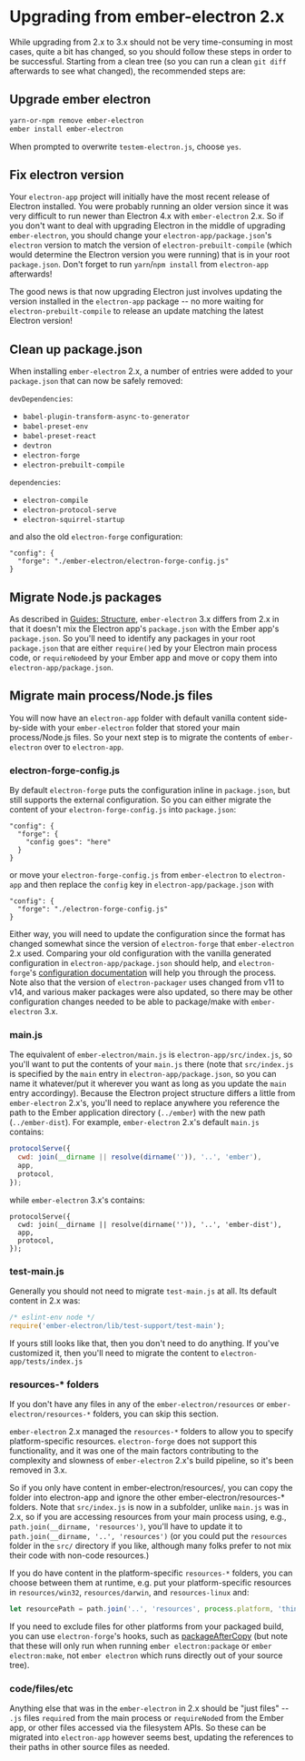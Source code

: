 # Upgrading from ember-electron 2.x

While upgrading from 2.x to 3.x should not be very time-consuming in most cases, quite a bit has changed, so you should follow these steps in order to be successful. Starting from a clean tree (so you can run a clean `git diff` afterwards to see what changed), the recommended steps are:

## Upgrade ember electron

```sh
yarn-or-npm remove ember-electron
ember install ember-electron
```

When prompted to overwrite `testem-electron.js`, choose `yes`.

## Fix electron version

Your `electron-app` project will initially have the most recent release of Electron installed. You were probably running an older version since it was very difficult to run newer than Electron 4.x with `ember-electron` 2.x. So if you don't want to deal with upgrading Electron in the middle of upgrading `ember-electron`, you should change your `electron-app/package.json`'s `electron` version to match the version of `electron-prebuilt-compile` (which would determine the Electron version you were running) that is in your root `package.json`. Don't forget to run `yarn`/`npm install` from `electron-app` afterwards!

The good news is that now upgrading Electron just involves updating the version installed in the `electron-app` package -- no more waiting for `electron-prebuilt-compile` to release an update matching the latest Electron version!

## Clean up package.json

When installing `ember-electron` 2.x, a number of entries were added to your `package.json` that can now be safely removed:

`devDependencies`:
* `babel-plugin-transform-async-to-generator`
* `babel-preset-env`
* `babel-preset-react`
* `devtron`
* `electron-forge`
* `electron-prebuilt-compile`

`dependencies`:
* `electron-compile`
* `electron-protocol-serve`
* `electron-squirrel-startup`

and also the old `electron-forge` configuration:

```
"config": {
  "forge": "./ember-electron/electron-forge-config.js"
}
```

## Migrate Node.js packages

As described in [Guides: Structure](./structure), `ember-electron` 3.x differs from 2.x in that it doesn't mix the Electron app's `package.json` with the Ember app's `package.json`. So you'll need to identify any packages in your root `package.json` that are either `require()`ed by your Electron main process code, or `requireNode`ed by your Ember app and move or copy them into `electron-app/package.json`.

## Migrate main process/Node.js files

You will now have an `electron-app` folder with default vanilla content side-by-side with your `ember-electron` folder that stored your main process/Node.js files. So your next step is to migrate the contents of `ember-electron` over to `electron-app`.

### electron-forge-config.js

By default `electron-forge` puts the configuration inline in `package.json`, but still supports the external configuration. So you can either migrate the content of your `electron-forge-config.js` into `package.json`:

```
"config": {
  "forge": {
    "config goes": "here"
  }
}
```

or move your `electron-forge-config.js` from `ember-electron` to `electron-app` and then replace the `config` key in `electron-app/package.json` with

```
"config": {
  "forge": "./electron-forge-config.js"
}
```

Either way, you will need to update the configuration since the format has changed somewhat since the version of `electron-forge` that `ember-electron` 2.x used. Comparing your old configuration with the vanilla generated configuration in `electron-app/package.json` should help, and `electron-forge`'s [configuration documentation](https://www.electronforge.io/configuration) will help you through the process. Note also that the version of `electron-packager` uses changed from v11 to v14, and various maker packages were also updated, so there may be other configuration changes needed to be able to package/make with `ember-electron` 3.x.

### main.js

The equivalent of `ember-electron/main.js` is `electron-app/src/index.js`, so you'll want to put the contents of your `main.js` there (note that `src/index.js` is specified by the `main` entry in `electron-app/package.json`, so you can name it whatever/put it wherever you want as long as you update the `main` entry accordingy). Because the Electron project structure differs a little from `ember-electron` 2.x's, you'll need to replace anywhere you reference the path to the Ember application directory (`../ember`) with the new path (`../ember-dist`). For example, `ember-electron` 2.x's default `main.js` contains:

```javascript
protocolServe({
  cwd: join(__dirname || resolve(dirname('')), '..', 'ember'),
  app,
  protocol,
});
```

while `ember-electron` 3.x's contains:

```
protocolServe({
  cwd: join(__dirname || resolve(dirname('')), '..', 'ember-dist'),
  app,
  protocol,
});
```

### test-main.js

Generally you should not need to migrate `test-main.js` at all. Its default content in 2.x was:

```javascript
/* eslint-env node */
require('ember-electron/lib/test-support/test-main');
```

If yours still looks like that, then you don't need to do anything. If you've customized it, then you'll need to migrate the content to `electron-app/tests/index.js`

### resources-* folders

If you don't have any files in any of the `ember-electron/resources` or `ember-electron/resources-*` folders, you can skip this section.

`ember-electron` 2.x managed the `resources-*` folders to allow you to specify platform-specific resources. `electron-forge` does not support this functionality, and it was one of the main factors contributing to the complexity and slowness of `ember-electron` 2.x's build pipeline, so it's been removed in 3.x.

So if you only have content in ember-electron/resources/, you can copy the folder into electron-app and ignore the other ember-electron/resources-* folders. Note that `src/index.js` is now in a subfolder, unlike `main.js` was in 2.x, so if you are accessing resources from your main process using, e.g., `path.join(__dirname, 'resources')`, you'll have to update it to `path.join(__dirname, '..', 'resources')` (or you could put the `resources` folder in the `src/` directory if you like, although many folks prefer to not mix their code with non-code resources.)

If you do have content in the platform-specific `resources-*` folders, you can choose between them at runtime, e.g. put your platform-specific resources in `resources/win32`, `resources/darwin`, and `resources-linux` and:

```javascript
let resourcePath = path.join('..', 'resources', process.platform, 'thing.json.txt');
```

If you need to exclude files for other platforms from your packaged build, you can use `electron-forge`'s hooks, such as [packageAfterCopy](https://www.electronforge.io/configuration#packageaftercopy) (but note that these will only run when running `ember electron:package` or `ember electron:make`, not `ember electron` which runs directly out of your source tree).

### code/files/etc

Anything else that was in the `ember-electron` in 2.x should be "just files" -- `.js` files `require`d from the main process or `requireNode`d from the Ember app, or other files accessed via the filesystem APIs. So these can be migrated into `electron-app` however seems best, updating the references to their paths in other source files as needed.